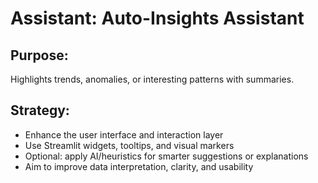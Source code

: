 # Assistant: Auto-Insights Assistant

## Purpose:
Highlights trends, anomalies, or interesting patterns with summaries.

## Strategy:
- Enhance the user interface and interaction layer
- Use Streamlit widgets, tooltips, and visual markers
- Optional: apply AI/heuristics for smarter suggestions or explanations
- Aim to improve data interpretation, clarity, and usability
